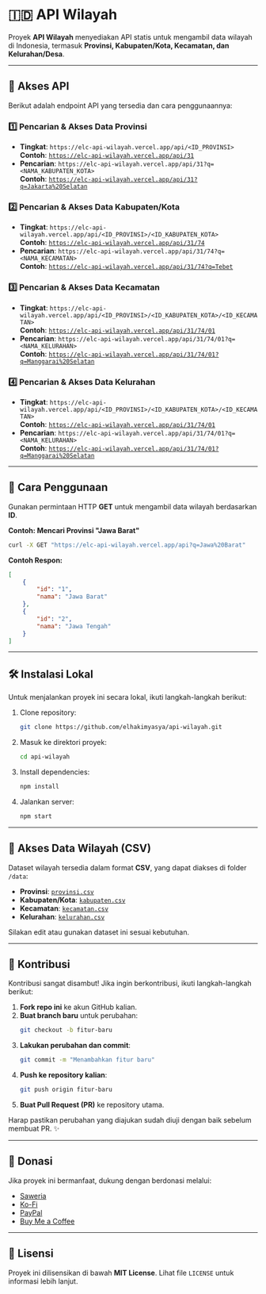 # 🇮🇩 API Wilayah

Proyek **API Wilayah** menyediakan API statis untuk mengambil data wilayah di Indonesia, termasuk **Provinsi, Kabupaten/Kota, Kecamatan, dan Kelurahan/Desa**.

---

## 🚀 Akses API

Berikut adalah endpoint API yang tersedia dan cara penggunaannya:

### 1️⃣ Pencarian & Akses Data Provinsi

- **Tingkat**: `https://elc-api-wilayah.vercel.app/api/<ID_PROVINSI>`  
  **Contoh**: [`https://elc-api-wilayah.vercel.app/api/31`](https://elc-api-wilayah.vercel.app/api/31)
- **Pencarian**: `https://elc-api-wilayah.vercel.app/api/31?q=<NAMA_KABUPATEN_KOTA>`  
  **Contoh**: [`https://elc-api-wilayah.vercel.app/api/31?q=Jakarta%20Selatan`](https://elc-api-wilayah.vercel.app/api/31?q=Jakarta%20Selatan)

### 2️⃣ Pencarian & Akses Data Kabupaten/Kota

- **Tingkat**: `https://elc-api-wilayah.vercel.app/api/<ID_PROVINSI>/<ID_KABUPATEN_KOTA>`  
  **Contoh**: [`https://elc-api-wilayah.vercel.app/api/31/74`](https://elc-api-wilayah.vercel.app/api/31/74)
- **Pencarian**: `https://elc-api-wilayah.vercel.app/api/31/74?q=<NAMA_KECAMATAN>`  
  **Contoh**: [`https://elc-api-wilayah.vercel.app/api/31/74?q=Tebet`](https://elc-api-wilayah.vercel.app/api/31/74?q=Tebet)

### 3️⃣ Pencarian & Akses Data Kecamatan

- **Tingkat**: `https://elc-api-wilayah.vercel.app/api/<ID_PROVINSI>/<ID_KABUPATEN_KOTA>/<ID_KECAMATAN>`  
  **Contoh**: [`https://elc-api-wilayah.vercel.app/api/31/74/01`](https://elc-api-wilayah.vercel.app/api/31/74/01)
- **Pencarian**: `https://elc-api-wilayah.vercel.app/api/31/74/01?q=<NAMA_KELURAHAN>`  
  **Contoh**: [`https://elc-api-wilayah.vercel.app/api/31/74/01?q=Manggarai%20Selatan`](https://elc-api-wilayah.vercel.app/api/31/74/01?q=Manggarai%20Selatan)

### 4️⃣ Pencarian & Akses Data Kelurahan

- **Tingkat**: `https://elc-api-wilayah.vercel.app/api/<ID_PROVINSI>/<ID_KABUPATEN_KOTA>/<ID_KECAMATAN>`  
  **Contoh**: [`https://elc-api-wilayah.vercel.app/api/31/74/01`](https://elc-api-wilayah.vercel.app/api/31/74/01)
- **Pencarian**: `https://elc-api-wilayah.vercel.app/api/31/74/01?q=<NAMA_KELURAHAN>`  
  **Contoh**: [`https://elc-api-wilayah.vercel.app/api/31/74/01?q=Manggarai%20Selatan`](https://elc-api-wilayah.vercel.app/api/31/74/01?q=Manggarai%20Selatan)

---

## 📖 Cara Penggunaan

Gunakan permintaan HTTP **GET** untuk mengambil data wilayah berdasarkan **ID**.

**Contoh: Mencari Provinsi "Jawa Barat"**
```sh
curl -X GET "https://elc-api-wilayah.vercel.app/api?q=Jawa%20Barat"
```

**Contoh Respon:**
```json
[
    {
        "id": "1",
        "nama": "Jawa Barat"
    },
    {
        "id": "2",
        "nama": "Jawa Tengah"
    }
]
```

---

## 🛠️ Instalasi Lokal

Untuk menjalankan proyek ini secara lokal, ikuti langkah-langkah berikut:

1. Clone repository:
    ```sh
    git clone https://github.com/elhakimyasya/api-wilayah.git
    ```
2. Masuk ke direktori proyek:
    ```sh
    cd api-wilayah
    ```
3. Install dependencies:
    ```sh
    npm install
    ```
4. Jalankan server:
    ```sh
    npm start
    ```

---

## 📂 Akses Data Wilayah (CSV)

Dataset wilayah tersedia dalam format **CSV**, yang dapat diakses di folder `/data`:

- **Provinsi**: [`provinsi.csv`](data/provinsi.csv)
- **Kabupaten/Kota**: [`kabupaten.csv`](data/kabupaten.csv)
- **Kecamatan**: [`kecamatan.csv`](data/kecamatan.csv)
- **Kelurahan**: [`kelurahan.csv`](data/kelurahan.csv)

Silakan edit atau gunakan dataset ini sesuai kebutuhan.

---

## 🤝 Kontribusi

Kontribusi sangat disambut! Jika ingin berkontribusi, ikuti langkah-langkah berikut:

1. **Fork repo ini** ke akun GitHub kalian.
2. **Buat branch baru** untuk perubahan:
   ```sh
   git checkout -b fitur-baru
   ```
3. **Lakukan perubahan dan commit**:
   ```sh
   git commit -m "Menambahkan fitur baru"
   ```
4. **Push ke repository kalian**:
   ```sh
   git push origin fitur-baru
   ```
5. **Buat Pull Request (PR)** ke repository utama.

Harap pastikan perubahan yang diajukan sudah diuji dengan baik sebelum membuat PR. ✨

---

## 💖 Donasi

Jika proyek ini bermanfaat, dukung dengan berdonasi melalui:

- [Saweria](https://saweria.co/yasyaelhakim)
- [Ko-Fi](https://ko-fi.com/elhakimyasya)
- [PayPal](https://www.paypal.me/yasyaelhakim/5)
- [Buy Me a Coffee](https://www.buymeacoffee.com/yasyaelhakim)

---

## 📜 Lisensi

Proyek ini dilisensikan di bawah **MIT License**. Lihat file `LICENSE` untuk informasi lebih lanjut.

